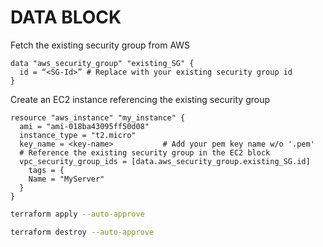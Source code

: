 # DATA BLOCK

Fetch the existing security group from AWS
```hcl
data "aws_security_group" "existing_SG" {
  id = “<SG-Id>” # Replace with your existing security group id
}
```

Create an EC2 instance referencing the existing security group
```hcl
resource "aws_instance" "my_instance" {
  ami = "ami-018ba43095ff50d08"
  instance_type = "t2.micro"
  key_name = <key-name>           # Add your pem key name w/o '.pem'
  # Reference the existing security group in the EC2 block
  vpc_security_group_ids = [data.aws_security_group.existing_SG.id]
    tags = {
    Name = "MyServer"
  }
}
```
```sh
terraform apply --auto-approve
```
```sh
terraform destroy --auto-approve
```
